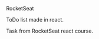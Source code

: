 RocketSeat

ToDo list made in react.

Task from <a src="https://www.rocketseat.com.br/">RocketSeat</a> react course.
